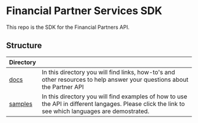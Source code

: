 # Financial Partner Services SDK
This repo is the SDK for the Financial Partners API.

## Structure

| Directory                      |                                                                                                                                                      |
|--------------------------------|------------------------------------------------------------------------------------------------------------------------------------------------------|
| [docs](./docs/README.md)       | In this directory you will find links, how-to's and other resources to help answer your questions about the Partner API                                                                                                                                        | 
| [samples](./samples/README.md) | In this directory you will find examples of how to use the API in different langages.  Please click the link to see which languages are demostrated. |
